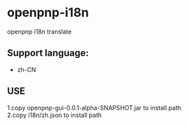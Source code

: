 # openpnp-i18n
openpnp i18n translate

## Support language:
+ zh-CN

## USE
1.copy openpnp-gui-0.0.1-alpha-SNAPSHOT.jar to install path  
2.copy i18n/zh.json to install path
